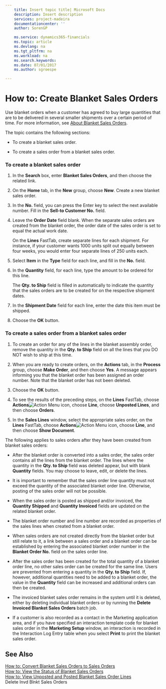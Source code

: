 ```yaml
---
    title: Insert topic title| Microsoft Docs
    description: Insert description
    services: project-madeira
    documentationcenter: ''
    author: SorenGP

    ms.service: dynamics365-financials
    ms.topic: article
    ms.devlang: na
    ms.tgt_pltfrm: na
    ms.workload: na
    ms.search.keywords:
    ms.date: 07/01/2017
    ms.author: sgroespe

---
```

# How to: Create Blanket Sales Orders
Use blanket orders when a customer has agreed to buy large quantities that are to be delivered in several smaller shipments over a certain period of time. For more information, see [About Blanket Sales Orders](../about-blanket-sales-orders.md).  
  
 The topic contains the following sections:  
  
-   To create a blanket sales order.  
  
-   To create a sales order from a blanket sales order.  
  
### To create a blanket sales order  
  
1.  In the **Search** box, enter **Blanket Sales Orders**, and then choose the related link.  
  
2.  On the **Home** tab, in the **New** group, choose **New**. Create a new blanket sales order.  
  
3.  In the **No.** field, you can press the Enter key to select the next available number. Fill in the **Sell-to Customer No.** field.  
  
4.  Leave the **Order Date** field blank. When the separate sales orders are created from the blanket order, the order date of the sales order is set to equal the actual work date.  
  
     On the **Lines** FastTab, create separate lines for each shipment. For instance, if your customer wants 1000 units split out equally between four weeks, you would enter four separate lines of 250 units each.  
  
5.  Select **Item** in the **Type** field for each line, and fill in the **No.** field.  
  
6.  In the **Quantity** field, for each line, type the amount to be ordered for this line.  
  
     The **Qty. to Ship** field is filled in automatically to indicate the quantity that the sales orders are to be created for on the respective shipment dates.  
  
7.  In the **Shipment Date** field for each line, enter the date this item must be shipped.  
  
8.  Choose the **OK** button.  
  
### To create a sales order from a blanket sales order  
  
1.  To create an order for any of the lines in the blanket assembly order, remove the quantity in the **Qty. to Ship** field on all the lines that you DO NOT wish to ship at this time.  
  
2.  When you are ready to create orders, on the **Actions** tab, in the **Process** group, choose **Make Order**, and then choose **Yes**. A message appears informing you that the blanket order has been assigned an order number. Note that the blanket order has not been deleted.  
  
3.  Choose the **OK** button.  
  
4.  To see the results of the preceding steps, on the **Lines** FastTab, choose **Actions**![Action Menu icon](../media/actionmenuicon.png "actionMenuIcon"), choose **Line**, choose **Unposted Lines**, and then choose **Orders**.  
  
5.  In the **Sales Lines** window, select the appropriate sales order, on the **Lines** FastTab, choose **Actions**![Action Menu icon](../media/actionmenuicon.png "actionMenuIcon"), choose **Line**, and then choose **Show Document**.  
  
 The following applies to sales orders after they have been created from blanket sales orders:  
  
-   After the blanket order is converted into a sales order, the sales order contains all the lines from the blanket order. The lines where the quantity in the **Qty. to Ship** field was deleted appear, but with blank **Quantity** fields. You may choose to leave, edit, or delete the lines.  
  
-   It is important to remember that the sales order line quantity must not exceed the quantity of the associated blanket order line. Otherwise, posting of the sales order will not be possible.  
  
-   When the sales order is posted as shipped and/or invoiced, the **Quantity Shipped** and **Quantity Invoiced** fields are updated on the related blanket order.  
  
-   The blanket order number and line number are recorded as properties of the sales lines when created from a blanket order.  
  
-   When sales orders are not created directly from the blanket order but still relate to it, a link between a sales order and a blanket order can be established by entering the associated blanket order number in the **Blanket Order No.** field on the sales order line.  
  
-   After the sales order has been created for the total quantity of a blanket order line, no other sales order can be created for the same line. Users are prevented from entering a quantity in the **Qty. to Ship** field. If, however, additional quantities need to be added to a blanket order, the value in the **Quantity** field can be increased and additional orders can then be created.  
  
-   The invoiced blanket sales order remains in the system until it is deleted, either by deleting individual blanket orders or by running the **Delete Invoiced Blanket Sales Orders** batch job.  
  
-   If a customer is also recorded as a contact in the Marketing application area, and if you have specified an interaction template code for blanket sales order in the **Marketing Setup** window, an interaction is recorded in the Interaction Log Entry table when you select **Print** to print the blanket sales order.  
  
## See Also  
 [How to: Convert Blanket Sales Orders to Sales Orders](../how-to-convert-blanket-sales-orders-to-sales-orders.md)   
 [How to: View the Status of Blanket Sales Orders](../how-to-view-the-status-of-blanket-sales-orders.md)   
 [How to: View Unposted and Posted Blanket Sales Order Lines](../how-to-view-unposted-and-posted-blanket-sales-order-lines.md)   
 Delete Invd Blnkt Sales Orders